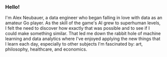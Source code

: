 ### Hello!

I'm Alex Neubauer, a data engineer who began falling in love with data as an amateur Go player. As the skill of the game's AI grew to superhuman levels, I felt the need to discover how exactly that was possible and to see if I could make something similar. That led me down the rabbit hole of machine learning and data analytics where I've enjoyed applying the new things that I learn each day, especially to other subjects I'm fascinated by: art, philosophy, healthcare, and economics. 
